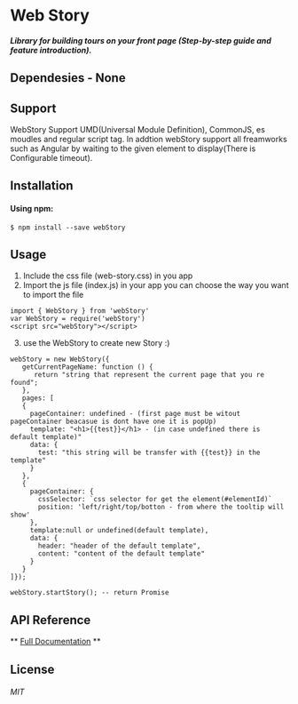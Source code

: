 # Web Story

##### Library for building tours on your front page (Step-by-step guide and feature introduction).
## Dependesies -  None

## Support
WebStory Support UMD(Universal Module Definition), CommonJS, es moudles and regular script tag.
In addtion webStory support all freamworks such as Angular by waiting to the given element to display(There is Configurable timeout).
## Installation
#### Using npm:
```
$ npm install --save webStory
```
## Usage
1. Include the css file (web-story.css) in you app
2. Import the js file (index.js) in your app you can choose the way you want to import the file
```
import { WebStory } from 'webStory' 
var WebStory = require('webStory')
<script src="webStory"></script>
```
3. use the WebStory to create new Story :)
```
webStory = new WebStory({
   getCurrentPageName: function () {
      return "string that represent the current page that you re found";
   },
   pages: [
   {
     pageContainer: undefined - (first page must be witout pageContainer beacasue is dont have one it is popUp)
     template: "<h1>{{test}}</h1> - (in case undefined there is default template)"
     data: {
	   test: "this string will be transfer with {{test}} in the template"
     }
   }, 
   {
     pageContainer: {
	   cssSelector: `css selector for get the element(#elementId)`
	   position: 'left/right/top/botton - from where the tooltip will show'
     },
     template:null or undefined(default template),
     data: {
	   header: "header of the default template",
	   content: "content of the default template"
     }
   }
]});

webStory.startStory(); -- return Promise
```
## API Reference
** [Full Documentation]() **


License
----
###### MIT
